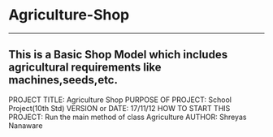 # Agriculture-Shop
------------------------------------------------------------------------
This is a Basic Shop Model which includes agricultural requirements like machines,seeds,etc.
------------------------------------------------------------------------

PROJECT TITLE: Agriculture Shop
PURPOSE OF PROJECT: School Project(10th Std)
VERSION or DATE: 17/11/12
HOW TO START THIS PROJECT: Run the main method of class Agriculture
AUTHOR: Shreyas Nanaware
